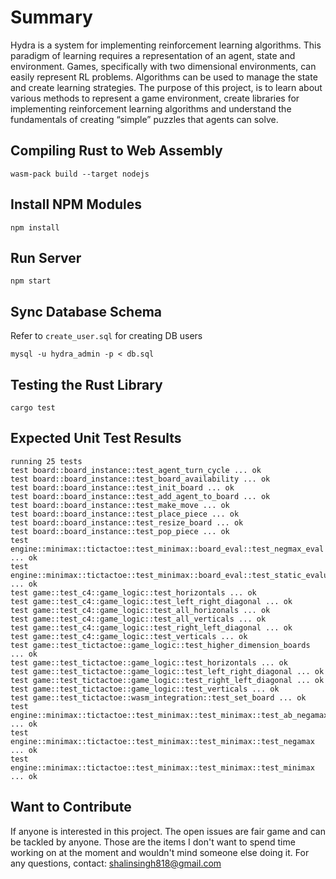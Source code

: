 # Summary
Hydra is a system for implementing reinforcement learning algorithms. This paradigm of learning requires a representation of an agent, state and environment. Games, specifically with two dimensional environments, can easily represent RL problems. Algorithms can be used to manage the state and create learning strategies. The purpose of this project, is to learn about various methods to represent a game environment, create libraries for implementing reinforcement learning algorithms and understand the fundamentals of creating “simple” puzzles that agents can solve.  


## Compiling Rust to Web Assembly
```
wasm-pack build --target nodejs
```


## Install NPM Modules
```
npm install
```

## Run Server
```
npm start
```

## Sync Database Schema
Refer to ```create_user.sql``` for creating DB users
```
mysql -u hydra_admin -p < db.sql
```

## Testing the Rust Library
```
cargo test
```


## Expected Unit Test Results
```
running 25 tests
test board::board_instance::test_agent_turn_cycle ... ok
test board::board_instance::test_board_availability ... ok
test board::board_instance::test_init_board ... ok
test board::board_instance::test_add_agent_to_board ... ok
test board::board_instance::test_make_move ... ok
test board::board_instance::test_place_piece ... ok
test board::board_instance::test_resize_board ... ok
test board::board_instance::test_pop_piece ... ok
test engine::minimax::tictactoe::test_minimax::board_eval::test_negmax_eval ... ok
test engine::minimax::tictactoe::test_minimax::board_eval::test_static_evaluation ... ok
test game::test_c4::game_logic::test_horizontals ... ok
test game::test_c4::game_logic::test_left_right_diagonal ... ok
test game::test_c4::game_logic::test_all_horizonals ... ok
test game::test_c4::game_logic::test_all_verticals ... ok
test game::test_c4::game_logic::test_right_left_diagonal ... ok
test game::test_c4::game_logic::test_verticals ... ok
test game::test_tictactoe::game_logic::test_higher_dimension_boards ... ok
test game::test_tictactoe::game_logic::test_horizontals ... ok
test game::test_tictactoe::game_logic::test_left_right_diagonal ... ok
test game::test_tictactoe::game_logic::test_right_left_diagonal ... ok
test game::test_tictactoe::game_logic::test_verticals ... ok
test game::test_tictactoe::wasm_integration::test_set_board ... ok
test engine::minimax::tictactoe::test_minimax::test_minimax::test_ab_negamax ... ok
test engine::minimax::tictactoe::test_minimax::test_minimax::test_negamax ... ok
test engine::minimax::tictactoe::test_minimax::test_minimax::test_minimax ... ok
```

## Want to Contribute
If anyone is interested in this project. The open issues are fair game and can be tackled by anyone. Those are the items I don't want to spend time working on at the moment and wouldn't mind someone else doing it. For any questions, contact: shalinsingh818@gmail.com
